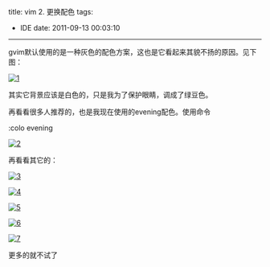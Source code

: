 title: vim 2. 更换配色
tags:
  - IDE
date: 2011-09-13 00:03:10
---

gvim默认使用的是一种灰色的配色方案，这也是它看起来其貌不扬的原因。见下图：

[![1](http://freewind.me/wp-content/uploads/2011/09/1_thumb.jpg "1")](http://freewind.me/wp-content/uploads/2011/09/1.jpg)

其实它背景应该是白色的，只是我为了保护眼睛，调成了绿豆色。<span id="more-48"></span>

再看看很多人推荐的，也是我现在使用的evening配色。使用命令

:colo evening

[![2](http://freewind.me/wp-content/uploads/2011/09/2_thumb.jpg "2")](http://freewind.me/wp-content/uploads/2011/09/2.jpg)

再看看其它的：

[![3](http://freewind.me/wp-content/uploads/2011/09/3_thumb.jpg "3")](http://freewind.me/wp-content/uploads/2011/09/3.jpg)

[![4](http://freewind.me/wp-content/uploads/2011/09/4_thumb.jpg "4")](http://freewind.me/wp-content/uploads/2011/09/4.jpg)

[![5](http://freewind.me/wp-content/uploads/2011/09/5_thumb.jpg "5")](http://freewind.me/wp-content/uploads/2011/09/5.jpg)

[![6](http://freewind.me/wp-content/uploads/2011/09/6_thumb.jpg "6")](http://freewind.me/wp-content/uploads/2011/09/6.jpg)

[![7](http://freewind.me/wp-content/uploads/2011/09/7_thumb.jpg "7")](http://freewind.me/wp-content/uploads/2011/09/7.jpg)

更多的就不试了